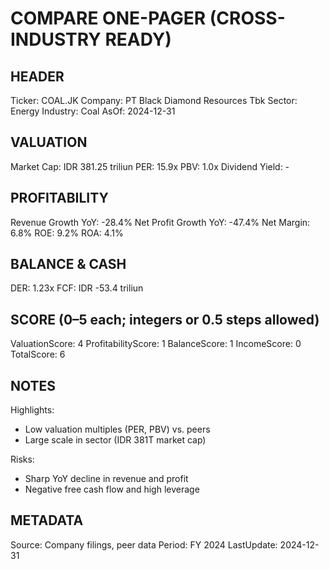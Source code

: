 # COMPARE ONE-PAGER (CROSS-INDUSTRY READY)

## HEADER
Ticker: COAL.JK
Company: PT Black Diamond Resources Tbk
Sector: Energy
Industry: Coal
AsOf: 2024-12-31

## VALUATION
Market Cap: IDR 381.25 triliun
PER: 15.9x
PBV: 1.0x
Dividend Yield: -

## PROFITABILITY
Revenue Growth YoY: -28.4%
Net Profit Growth YoY: -47.4%
Net Margin: 6.8%
ROE: 9.2%
ROA: 4.1%

## BALANCE & CASH
DER: 1.23x
FCF: IDR -53.4 triliun

## SCORE (0–5 each; integers or 0.5 steps allowed)
ValuationScore: 4
ProfitabilityScore: 1
BalanceScore: 1
IncomeScore: 0
TotalScore: 6

## NOTES
Highlights:
- Low valuation multiples (PER, PBV) vs. peers
- Large scale in sector (IDR 381T market cap)

Risks:
- Sharp YoY decline in revenue and profit
- Negative free cash flow and high leverage

## METADATA
Source: Company filings, peer data
Period: FY 2024
LastUpdate: 2024-12-31